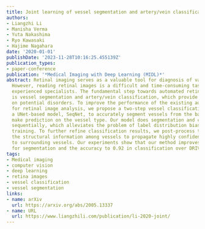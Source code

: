 ```yaml
---
title: Joint learning of vessel segmentation and artery/vein classification with post-processing
authors:
- Liangzhi Li
- Manisha Verma
- Yuta Nakashima
- Ryo Kawasaki
- Hajime Nagahara
date: '2020-01-01'
publishDate: '2023-11-28T10:16:25.455139Z'
publication_types:
- paper-conference
publication: '*Medical Imaging with Deep Learning (MIDL)*'
abstract: Retinal imaging serves as a valuable tool for diagnosis of various diseases.
  However, reading retinal images is a difficult and time-consuming task even for
  experienced specialists. The fundamental step towards automated retinal image analysis
  is vessel segmentation and artery/vein classification, which provide various information
  on potential disorders. To improve the performance of the existing automated methods
  for retinal image analysis, we propose a two-step vessel classification. We adopt
  a UNet-based model, SeqNet, to accurately segment vessels from the background and
  make prediction on the vessel type. Our model does segmentation and classification
  sequentially, which alleviates the problem of label distribution bias and facilitates
  training. To further refine classification results, we post-process them considering
  the structural information among vessels to propagate highly confident prediction
  to surrounding vessels. Our experiments show that our method improves AUC to 0.98
  for segmentation and the accuracy to 0.92 in classification over DRIVE dataset.
tags:
- Medical imaging
- computer vision
- deep learning
- retina images
- vessel classification
- vessel segmentation
links:
- name: arXiv
  url: https://arxiv.org/abs/2005.13337
- name: URL
  url: https://www.liangzhili.com/publication/li-2020-joint/
---
```

